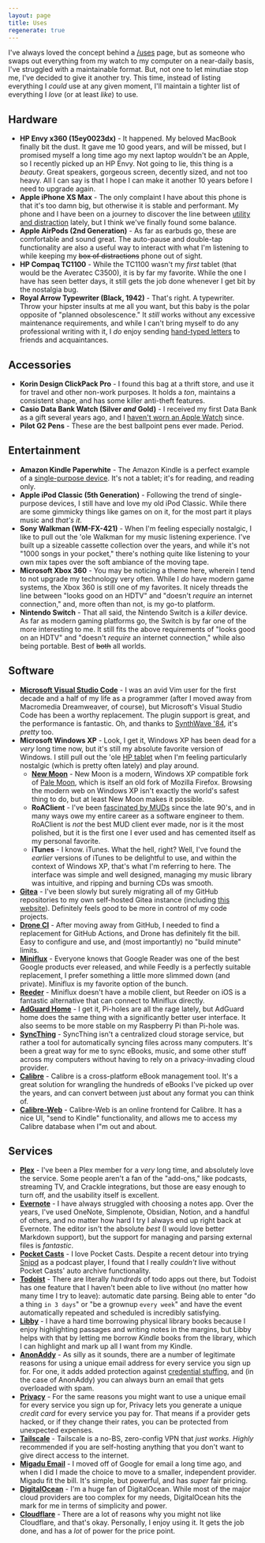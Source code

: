 ```yaml
---
layout: page
title: Uses
regenerate: true
---
```


I've always loved the concept behind a [/uses](https://uses.tech/) page, but as someone who swaps out everything from my watch to my computer on a near-daily basis, I've struggled with a maintainable format. But, not one to let minutiae stop me, I've decided to give it another try. This time, instead of listing everything I _could_ use at any given moment, I'll maintain a tighter list of everything I _love_ (or at least _like_) to use.

## Hardware

- **HP Envy x360 (15ey0023dx)** - It happened. My beloved MacBook finally bit the dust. It gave me 10 good years, and will be missed, but I promised myself a long time ago my next laptop wouldn't be an Apple, so I recently picked up an HP Envy. Not going to lie, this thing is a _beauty_. Great speakers, gorgeous screen, decently sized, and not too heavy. All I can say is that I hope I can make it another 10 years before I need to upgrade again.
- **Apple iPhone XS Max** - The only complaint I have about this phone is that it's too damn big, but otherwise it is stable and performant. My phone and I have been on a journey to discover the line between [utility and distraction](/2022/05/02/i-hate-my-smartphone.html) lately, but I think we've finally found some balance.
- **Apple AirPods (2nd Generation)** - As far as earbuds go, these are comfortable and sound great. The auto-pause and double-tap functionality are also a useful way to interact with what I'm listening to while keeping my ~~box of distractions~~ phone out of sight.
- **HP Compaq TC1100** - While the TC1100 wasn't my _first_ tablet (that would be the Averatec C3500), it is by far my favorite. While the one I have has seen better days, it still gets the job done whenever I get bit by the nostalgia bug.
- **Royal Arrow Typewriter (Black, 1942)** - That's right. A typewriter. Throw your hipster insults at me all you want, but this baby is the polar opposite of "planned obsolescence." It _still_ works without any excessive maintenance requirements, and while I can't bring myself to do any professional writing with it, I _do_ enjoy sending [hand-typed letters](/2020/12/14/get-a-typewriter-write-a-friend.html) to friends and acquaintances.

## Accessories

- **Korin Design ClickPack Pro** - I found this bag at a thrift store, and use it for travel and other non-work purposes. It holds a _ton_, maintains a consistent shape, and has some killer anti-theft features.
- **Casio Data Bank Watch (Silver _and_ Gold)** - I received my first Data Bank as a gift several years ago, and I [haven't worn an Apple Watch](/2022/05/07/offline-first.html) since.
- **Pilot G2 Pens** - These are the best ballpoint pens ever made. Period.

## Entertainment

- **Amazon Kindle Paperwhite** - The Amazon Kindle is a perfect example of a [single-purpose device](/2022/04/05/single-purpose-tech.html). It's not a tablet; it's for reading, and reading only.
- **Apple iPod Classic (5th Generation)** - Following the trend of single-purpose devices, I still have and love my old iPod Classic. While there are some gimmicky things like games on on it, for the most part it plays music and _that's it_.
- **Sony Walkman (WM-FX-421)** - When I'm feeling especially nostalgic, I like to pull out the 'ole Walkman for my music listening experience. I've built up a sizeable cassette collection over the years, and while it's not "1000 songs in your pocket," there's nothing quite like listening to your own mix tapes over the soft ambiance of the moving tape.
- **Microsoft Xbox 360** - You may be noticing a theme here, wherein I tend to not upgrade my technology very often. While I _do_ have modern game systems, the Xbox 360 is still one of my favorites. It nicely threads the line between "looks good on an HDTV" and "doesn't _require_ an internet connection," and, more often than not, is my go-to platform.
- **Nintendo Switch** - That all said, the Nintendo Switch is a _killer_ device. As far as modern gaming platforms go, the Switch is by far one of the more interesting to me. It still fits the above requirements of "looks good on an HDTV" and "doesn't _require_ an internet connection," while also being portable. Best of ~~both~~ all worlds.

## Software

- **[Microsoft Visual Studio Code](https://code.visualstudio.com/)** - I was an avid Vim user for the first decade and a half of my life as a programmer (after I moved away from Macromedia Dreamweaver, of course), but Microsoft's Visual Studio Code has been a worthy replacement. The plugin support is great, and the performance is fantastic. Oh, and thanks to [SynthWave '84](https://marketplace.visualstudio.com/items?itemName=RobbOwen.synthwave-vscode), it's _pretty_ too.
- **Microsoft Windows XP** - Look, I get it, Windows XP has been dead for a _very_ long time now, but it's still my absolute favorite version of Windows. I still pull out the 'ole [HP tablet](https://en.wikipedia.org/wiki/HP_Compaq_tc1100) when I'm feeling particularly nostalgic (which is pretty often lately) and play around.
  - **[New Moon](https://rtfreesoft.blogspot.com/search/label/newmoon)** - New Moon is a modern, Windows XP compatible fork of [Pale Moon](https://www.palemoon.org/), which is itself an old fork of Mozilla Firefox. Browsing the modern web on Windows XP isn't exactly the world's safest thing to do, but at least New Moon makes it possible.
  - **RoAClient** - I've been [fascinated by MUDs](https://mudcoders.com/) since the late 90's, and in many ways owe my entire career as a software engineer to them. RoAClient is _not_ the best MUD client ever made, nor is it the most polished, but it is the first one I ever used and has cemented itself as my personal favorite.
  - **iTunes** - I know. iTunes. What the hell, right? Well, I've found the _earlier_ versions of iTunes to be delightful to use, and within the context of Windows XP, that's what I'm referring to here. The interface was simple and well designed, managing my music library was intuitive, and ripping and burning CDs was smooth.
- **[Gitea](https://gitea.io/)** - I've been slowly but surely migrating all of my GitHub repositories to my own self-hosted Gitea instance (including [this website](https://git.crlf.wtf/zach/flower.codes)). Definitely feels good to be more in control of my code projects.
- **[Drone CI](https://drone.io/)** - After moving away from GitHub, I needed to find a replacement for GitHub Actions, and Drone has definitely fit the bill. Easy to configure and use, and (most importantly) no "build minute" limits.
- **[Miniflux](https://miniflux.app/)** - Everyone knows that Google Reader was one of the best Google products ever released, and while Feedly is a perfectly suitable replacement, I prefer something a little more slimmed down (and private). Miniflux is my favorite option of the bunch.
- **[Reeder](https://www.reederapp.com/)** - Miniflux doesn't have a mobile client, but Reeder on iOS is a fantastic alternative that can connect to Miniflux directly.
- **[AdGuard Home](https://adguard.com/en/adguard-home/overview.html)** - I get it, Pi-holes are all the rage lately, but AdGuard home does the same thing with a significantly better user interface. It also seems to be more stable on my Raspberry Pi than Pi-hole was.
- **[SyncThing](https://syncthing.net/)** - SyncThing isn't a centralized cloud storage service, but rather a tool for automatically syncing files across many computers. It's been a great way for me to sync eBooks, music, and some other stuff across my computers without having to rely on a privacy-invading cloud provider.
- **[Calibre](https://calibre-ebook.com/)** - Calibre is a cross-platform eBook management tool. It's a great solution for wrangling the hundreds of eBooks I've picked up over the years, and can convert between just about any format you can think of.
- **[Calibre-Web](https://github.com/janeczku/calibre-web)** - Calibre-Web is an online frontend for Calibre. It has a nice UI, "send to Kindle" functionality, and allows me to access my Calibre database when I"m out and about.

## Services

- **[Plex](https://www.plex.tv/)** - I've been a Plex member for a _very_ long time, and absolutely love the service. Some people aren't a fan of the "add-ons," like podcasts, streaming TV, and Crackle integrations, but those are easy enough to turn off, and the usability itself is excellent.
- **[Evernote](https://evernote.com/)** - I have always struggled with choosing a notes app. Over the years, I've used OneNote, Simplenote, Obsidian, Notion, and a handful of others, and no matter how hard I try I always end up right back at Evernote. The editor isn't the absolute _best_ (I would love better Markdown support), but the support for managing and parsing external files is _fantastic_.
- **[Pocket Casts](https://www.pocketcasts.com/)** - I love Pocket Casts. Despite a recent detour into trying [Snipd](https://snipd.com/) as a podcast player, I found that I really _couldn't_ live without Pocket Casts' auto archive functionality.
- **[Todoist](https://todoist.com/)** - There are literally _hundreds_ of todo apps out there, but Todoist has one feature that I haven't been able to live without (no matter how many time I try to leave): automatic date parsing. Being able to enter "do a thing `in 3 days`" or "be a grownup `every week`" and have the event automatically repeated and scheduled is incredibly satisfying.
- **[Libby](https://libbyapp.com/)** - I have a hard time borrowing physical library books because I enjoy highlighting passages and writing notes in the margins, but Libby helps with that by letting me borrow _Kindle_ books from the library, which I can highlight and mark up all I want from my Kindle.
- **[AnonAddy](https://anonaddy.com/)** - As silly as it sounds, there are a number of legitimate reasons for using a unique email address for every service you sign up for. For one, it adds added protection against [credential stuffing](https://en.wikipedia.org/wiki/Credential_stuffing), and (in the case of AnonAddy) you can always burn an email that gets overloaded with spam.
- **[Privacy](https://privacy.com/join/J67AS)** - For the same reasons you might want to use a unique email for every service you sign up for, Privacy lets you generate a unique _credit card_ for every service you pay for. That means if a provider gets hacked, or if they change their rates, you can be protected from unexpected expenses.
- **[Tailscale](https://tailscale.com/)** - Tailscale is a no-BS, zero-config VPN that _just works_. _Highly_ recommended if you are self-hosting anything that you don't want to give direct access to the internet.
- **[Migadu Email](https://www.migadu.com/)** - I moved off of Google for email a long time ago, and when I did I made the choice to move to a smaller, independent provider. Migadu fit the bill. It's simple, but powerful, and has _super_ fair pricing.
- **[DigitalOcean](https://m.do.co/c/a8eb87aea1f2)** - I'm a huge fan of DigitalOcean. While most of the major cloud providers are too complex for my needs, DigitalOcean hits the mark for me in terms of simplicity and power.
- **[Cloudflare](https://www.cloudflare.com/)** - There are a lot of reasons why you might not like Cloudflare, and that's okay. Personally, I enjoy using it. It gets the job done, and has a _lot_ of power for the price point.